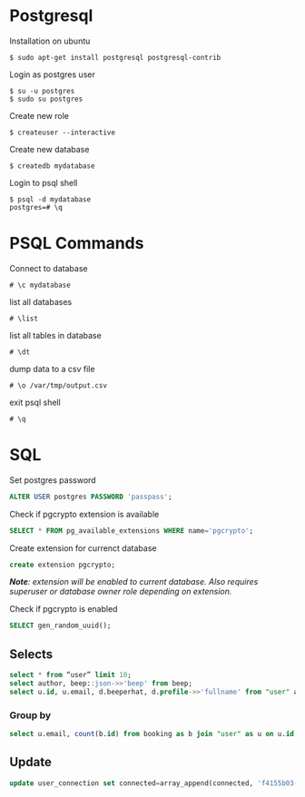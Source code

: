 # Postgresql

Installation on ubuntu

```shell
$ sudo apt-get install postgresql postgresql-contrib
```

Login as postgres user

```shell
$ su -u postgres
$ sudo su postgres
```

Create new role

```shell
$ createuser --interactive
```

Create new database

```shell
$ createdb mydatabase
```

Login to psql shell

```shell
$ psql -d mydatabase
postgres=# \q
```


# PSQL Commands

Connect to database

```shell
# \c mydatabase
```

list all databases

```shell
# \list
```


list all tables in database

```shell
# \dt
```

dump data to a csv file

```shell
# \o /var/tmp/output.csv
```

exit psql shell

```shell
# \q
```
# SQL

Set postgres password

```sql
ALTER USER postgres PASSWORD 'passpass';
```

Check if pgcrypto extension is available

```sql
SELECT * FROM pg_available_extensions WHERE name='pgcrypto';
```

Create extension for currenct database

```sql
create extension pgcrypto;
```

*__Note__: extension will be enabled to current database. Also requires superuser or database owner role depending on extension.*

Check if pgcrypto is enabled

```sql
SELECT gen_random_uuid();
```
## Selects

```sql
select * from “user” limit 10;
select author, beep::json->>'beep' from beep;
select u.id, u.email, d.beeperhat, d.profile->>'fullname' from "user" as u left join user_detail as d on u.id=d.user_id limit 10;
```
### Group by

```sql
select u.email, count(b.id) from booking as b join "user" as u on u.id = b.user_id group by u.email;
```
## Update

```sql
update user_connection set connected=array_append(connected, 'f4155b03-0d4d-4a8c-a6ed-42262c12b677') where user_id='24773a10-a20a-4984-a298-3efa12fa0e8b';
```
